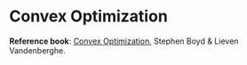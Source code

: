 # Convex Optimization

**Reference book**: [Convex Optimization](http://stanford.edu/~boyd/cvxbook/), Stephen Boyd & Lieven Vandenberghe.